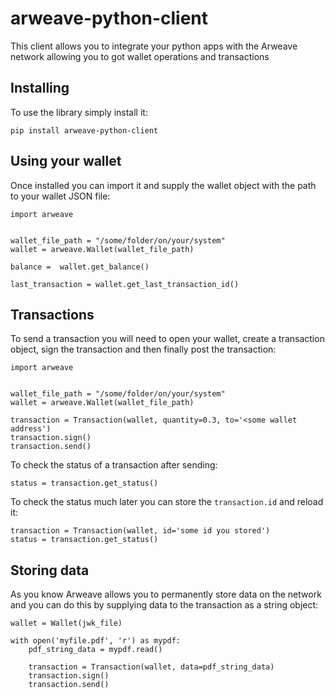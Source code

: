 # arweave-python-client
This client allows you to integrate your python apps with the Arweave network allowing you to got wallet operations and transactions

## Installing
To use the library simply install it:
```buildoutcfg
pip install arweave-python-client
```

## Using your wallet
Once installed you can import it and supply the wallet object with the path to your wallet JSON file:
```buildoutcfg
import arweave


wallet_file_path = "/some/folder/on/your/system"
wallet = arweave.Wallet(wallet_file_path)

balance =  wallet.get_balance()

last_transaction = wallet.get_last_transaction_id()
```

## Transactions
To send a transaction you will need to open your wallet, create a transaction object, sign the transaction and then finally post the transaction:
```buildoutcfg
import arweave


wallet_file_path = "/some/folder/on/your/system"
wallet = arweave.Wallet(wallet_file_path)

transaction = Transaction(wallet, quantity=0.3, to='<some wallet address')
transaction.sign()
transaction.send()
```

To check the status of a transaction after sending:
```buildoutcfg
status = transaction.get_status()
```

To check the status much later you can store the ```transaction.id``` and reload it:
```buildoutcfg
transaction = Transaction(wallet, id='some id you stored')
status = transaction.get_status()
```

## Storing data
As you know Arweave allows you to permanently store data on the network and you can do this by supplying data to the transaction as a string object:
```buildoutcfg
wallet = Wallet(jwk_file)

with open('myfile.pdf', 'r') as mypdf:
    pdf_string_data = mypdf.read()
    
    transaction = Transaction(wallet, data=pdf_string_data)
    transaction.sign()
    transaction.send()
```

